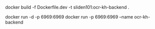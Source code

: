 

docker build -f Dockerfile.dev -t sliden101:ocr-kh-backend .


docker run -d -p 6969:6969 
docker run -p 6969:6969 –name ocr-kh-backend 




